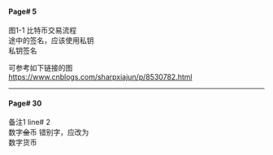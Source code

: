 #### Page# 5
图1-1 比特币交易流程   
途中的签名，应该使用私钥  
私钥签名

可参考如下链接的图  
https://www.cnblogs.com/sharpxiajun/p/8530782.html  
___  

#### Page# 30
备注1 line# 2  
数字~~金~~币
错别字，应改为   
数字货币


